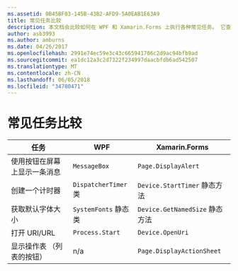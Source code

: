 ```yaml
---
ms.assetid: 0B45BF03-145B-43B2-AFD9-5A0EAB1E63A9
title: 常见任务比较
description: 本文档会比较如何在 WPF 和 Xamarin.Forms 上执行各种常见任务。 它查找在按钮、 计时器、 字体大小，打开一个 URI，并显示一个操作表。
author: asb3993
ms.author: amburns
ms.date: 04/26/2017
ms.openlocfilehash: 2991e74ec59e3c43c665941706c2d9ac94bfb9ad
ms.sourcegitcommit: ea1dc12a3c2d7322f234997daacbfdb6ad542507
ms.translationtype: MT
ms.contentlocale: zh-CN
ms.lasthandoff: 06/05/2018
ms.locfileid: "34780471"
---
```

# <a name="common-tasks-comparison"></a>常见任务比较

| 任务 | WPF | Xamarin.Forms |
|--- |--- |--- |
|使用按钮在屏幕上显示一条消息|`MessageBox`|`Page.DisplayAlert`|
|创建一个计时器|`DispatcherTimer` 类|`Device.StartTimer` 静态方法|
|获取默认字体大小|`SystemFonts` 静态类|`Device.GetNamedSize` 静态方法|
|打开 URI/URL|`Process.Start`|`Device.OpenUri`|
|显示操作表 （列表的按钮）|n/a|`Page.DisplayActionSheet`|
